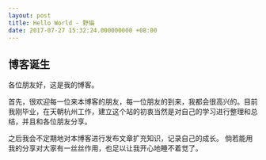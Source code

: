```yaml
---
layout: post
title: Hello World - 野猫
date: 2017-07-27 15:32:24.000000000 +08:00
---
```


## 博客诞生

各位朋友好，这是我的博客。

首先，很欢迎每一位来本博客的朋友，每一位朋友的到来，我都会很高兴的。目前我刚毕业，在天朝杭州工作，建立这个站的初衷当然是对自己的学习进行整理和总结，并且和各位朋友分享。

之后我会不定期地对本博客进行发布文章扩充知识，记录自己的成长。
倘若能用我的分享对大家有一丝丝作用，也足以让我开心地睡不着觉了。



